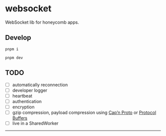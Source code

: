 # websocket
WebSocket lib for honeycomb apps.

## Develop
```shell
pnpm i
```

```shell
pnpm dev
```

## TODO
- [ ] automatically reconnection
- [ ] developer logger
- [ ] heartbeat
- [ ] authentication
- [ ] encryption
- [ ] gzip compression, payload compression using [Cap’n Proto] or [Protocol Buffers]
- [ ] live in a SharedWorker

---
[Cap’n Proto]: https://capnproto.org/otherlang.html
[Protocol Buffers]: https://developers.google.com/protocol-buffers
